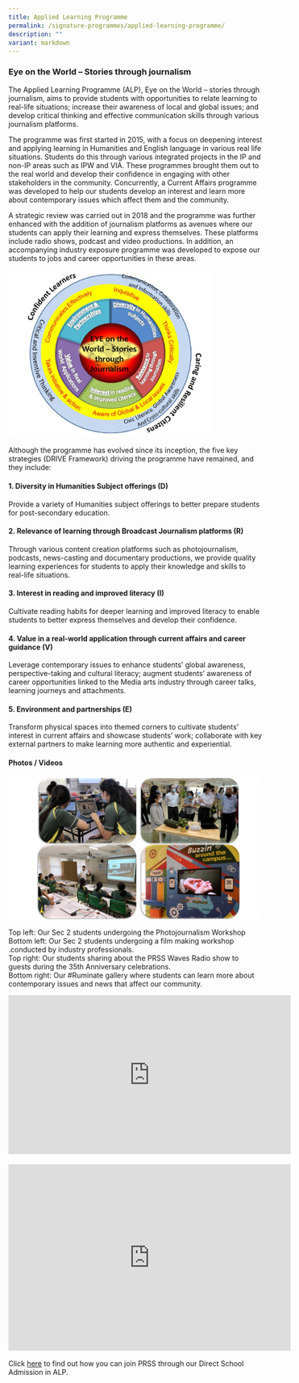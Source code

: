 ```yaml
---
title: Applied Learning Programme
permalink: /signature-programmes/applied-learning-programme/
description: ""
variant: markdown
---
```

### **Eye on the World – Stories through journalism**

The Applied Learning Programme (ALP), Eye on the World – stories through journalism, aims to provide students with opportunities to relate learning to real-life situations; increase their awareness of local and global issues; and develop critical thinking and effective communication skills through various journalism platforms.

The programme was first started in 2015, with a focus on deepening interest and applying learning in Humanities and English language in various real life situations. Students do this through various integrated projects in the IP and non-IP areas such as IPW and VIA. These programmes brought them out to the real world and develop their confidence in engaging with other stakeholders in the community. Concurrently, a Current Affairs programme was developed to help our students develop an interest and learn more about contemporary issues which affect them and the community.
  
A strategic review was carried out in 2018 and the programme was further enhanced with the addition of journalism platforms as avenues where our students can apply their learning and express themselves. These platforms include radio shows, podcast and video productions. In addition, an accompanying industry exposure programme was developed to expose our students to jobs and career opportunities in these areas.

<img height="auto" width="400" max="" src="/images/Eye%20on%20the%20world.png">

Although the programme has evolved since its inception, the five key strategies (DRIVE Framework) driving the programme have remained, and they include:  

#### 1. Diversity in Humanities Subject offerings (D)

Provide a variety of Humanities subject offerings to better prepare students for post-secondary education.

#### 2. Relevance of learning through Broadcast Journalism platforms (R)

Through various content creation platforms such as photojournalism, podcasts, news-casting and documentary productions, we provide quality learning experiences for students to apply their knowledge and skills to real-life situations.

#### 3. Interest in reading and improved literacy (I)

Cultivate reading habits for deeper learning and improved literacy to enable students to better express themselves and develop their confidence.

#### 4. Value in a real-world application through current affairs and career guidance (V)

Leverage contemporary issues to enhance students’ global awareness, perspective-taking and cultural literacy; augment students’ awareness of career opportunities linked to the Media arts industry through career talks, learning journeys and attachments.

#### 5. Environment and partnerships (E)

Transform physical spaces into themed corners to cultivate students’ interest in current affairs and showcase students’ work; collaborate with key external partners to make learning more authentic and experiential.


#### **Photos / Videos**

<img height="auto" width="600" max="" src="/images/Photos%20for%20ALP.jpeg">

Top left: Our Sec 2 students undergoing the Photojournalism Workshop
<br>Bottom left: Our Sec 2 students undergoing a film making workshop .conducted by industry professionals.
<br>Top right: Our students sharing about the PRSS Waves Radio show to guests during the 35th Anniversary celebrations.
<br>Bottom right: Our #Ruminate gallery where students can learn more about contemporary issues and news that affect our community. 
<div style="text-align:center">
<iframe allowfullscreen="" allow="accelerometer; autoplay; clipboard-write; encrypted-media; gyroscope; picture-in-picture; web-share" frameborder="0" title="YouTube video player" src="https://www.youtube.com/embed/GFybHyxVc8g?si=TrtdgRkdO9lTi1Ck" height="315" width="560"></iframe></div>
<br>
<div style="text-align:center">
<iframe allowfullscreen="true" height="369" width="560" frameborder="0" src="https://docs.google.com/presentation/d/1u2bqYOlYKGSmtsRYOwCuHjLjR_YirObR0Xidi6O1y4g/embed?start=false&amp;loop=false&amp;delayms=3000"></iframe>
<br>
</div>

Click [here](/useful-links/direct-school-admission-dsa/dsa-alp-in-humanities-and-english-language/) to find out how you can join PRSS through our Direct School Admission in ALP.